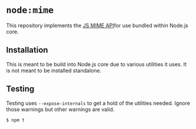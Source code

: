# `node:mime`

This repository implements the 
[JS MIME API](https://bmeck.github.io/node-proposal-mime-api/)for use bundled
within Node.js core.

## Installation

This is meant to be build into Node.js core due to various utilities it uses.
It is not meant to be installed standalone.

## Testing

Testing uses `--expose-internals` to get a hold of the utilities needed. Ignore
those warnings but other warnings are valid.

```console
$ npm t
```
